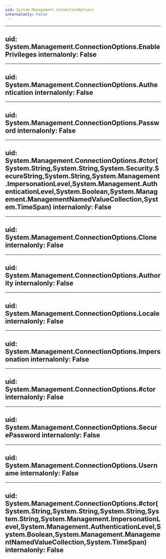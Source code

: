 ```yaml
---
uid: System.Management.ConnectionOptions
internalonly: False
---
```


---
uid: System.Management.ConnectionOptions.EnablePrivileges
internalonly: False
---

---
uid: System.Management.ConnectionOptions.Authentication
internalonly: False
---

---
uid: System.Management.ConnectionOptions.Password
internalonly: False
---

---
uid: System.Management.ConnectionOptions.#ctor(System.String,System.String,System.Security.SecureString,System.String,System.Management.ImpersonationLevel,System.Management.AuthenticationLevel,System.Boolean,System.Management.ManagementNamedValueCollection,System.TimeSpan)
internalonly: False
---

---
uid: System.Management.ConnectionOptions.Clone
internalonly: False
---

---
uid: System.Management.ConnectionOptions.Authority
internalonly: False
---

---
uid: System.Management.ConnectionOptions.Locale
internalonly: False
---

---
uid: System.Management.ConnectionOptions.Impersonation
internalonly: False
---

---
uid: System.Management.ConnectionOptions.#ctor
internalonly: False
---

---
uid: System.Management.ConnectionOptions.SecurePassword
internalonly: False
---

---
uid: System.Management.ConnectionOptions.Username
internalonly: False
---

---
uid: System.Management.ConnectionOptions.#ctor(System.String,System.String,System.String,System.String,System.Management.ImpersonationLevel,System.Management.AuthenticationLevel,System.Boolean,System.Management.ManagementNamedValueCollection,System.TimeSpan)
internalonly: False
---
